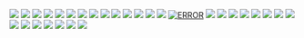 <img src='https://github.com/Team-X-E4404/Alpha-X-WA-Bot/blob/main/media/Alpha-X.png'></img>
<img src='https://github.com/Team-X-E4404/Alpha-X-WA-Bot/blob/main/media/Alpha-X.png'></img>
<img src='https://github.com/Team-X-E4404/Alpha-X-WA-Bot/blob/main/media/Alpha-X.png'></img>
<img src='https://github.com/Team-X-E4404/Alpha-X-WA-Bot/blob/main/media/Alpha-X.png'></img>
<img src='https://github.com/Team-X-E4404/Alpha-X-WA-Bot/blob/main/media/Alpha-X.png'></img>
<img src='https://github.com/Team-X-E4404/Alpha-X-WA-Bot/blob/main/media/Alpha-X.png'></img>
<img src='https://github.com/Team-X-E4404/Alpha-X-WA-Bot/blob/main/media/Alpha-X.png'></img>
<img src='https://github.com/Team-X-E4404/Alpha-X-WA-Bot/blob/main/media/Alpha-X.png'></img>
<img src='https://github.com/Team-X-E4404/Alpha-X-WA-Bot/blob/main/media/Alpha-X.png'></img>
<img src='https://github.com/Team-X-E4404/Alpha-X-WA-Bot/blob/main/media/Alpha-X.png'></img>
<img src='https://github.com/Team-X-E4404/Alpha-X-WA-Bot/blob/main/media/Alpha-X.png'></img>
<img src='https://github.com/Team-X-E4404/Alpha-X-WA-Bot/blob/main/media/Alpha-X.png'></img>
<img src='https://github.com/Team-X-E4404/Alpha-X-WA-Bot/blob/main/media/Alpha-X.png'></img>
<img src='https://github.com/Team-X-E4404/Alpha-X-WA-Bot/blob/main/media/Alpha-X.png'></img>
[![ERROR](https://www.herokucdn.com/deploy/button.svg)](https://github.com/vasantham1234/Alpha-X-WA-Bot)
<img src='https://github.com/Team-X-E4404/Alpha-X-WA-Bot/blob/main/media/Alpha-X.png'></img>
<img src='https://github.com/Team-X-E4404/Alpha-X-WA-Bot/blob/main/media/Alpha-X.png'></img>
<img src='https://github.com/Team-X-E4404/Alpha-X-WA-Bot/blob/main/media/Alpha-X.png'></img>
<img src='https://github.com/Team-X-E4404/Alpha-X-WA-Bot/blob/main/media/Alpha-X.png'></img>
<img src='https://github.com/Team-X-E4404/Alpha-X-WA-Bot/blob/main/media/Alpha-X.png'></img>
<img src='https://github.com/Team-X-E4404/Alpha-X-WA-Bot/blob/main/media/Alpha-X.png'></img>
<img src='https://github.com/Team-X-E4404/Alpha-X-WA-Bot/blob/main/media/Alpha-X.png'></img>
<img src='https://github.com/Team-X-E4404/Alpha-X-WA-Bot/blob/main/media/Alpha-X.png'></img>
<img src='https://github.com/Team-X-E4404/Alpha-X-WA-Bot/blob/main/media/Alpha-X.png'></img>
<img src='https://github.com/Team-X-E4404/Alpha-X-WA-Bot/blob/main/media/Alpha-X.png'></img>
<img src='https://github.com/Team-X-E4404/Alpha-X-WA-Bot/blob/main/media/Alpha-X.png'></img>
<img src='https://github.com/Team-X-E4404/Alpha-X-WA-Bot/blob/main/media/Alpha-X.png'></img>
<img src='https://github.com/Team-X-E4404/Alpha-X-WA-Bot/blob/main/media/Alpha-X.png'></img>
<img src='https://github.com/Team-X-E4404/Alpha-X-WA-Bot/blob/main/media/Alpha-X.png'></img>
<img src='https://github.com/Team-X-E4404/Alpha-X-WA-Bot/blob/main/media/Alpha-X.png'></img>
